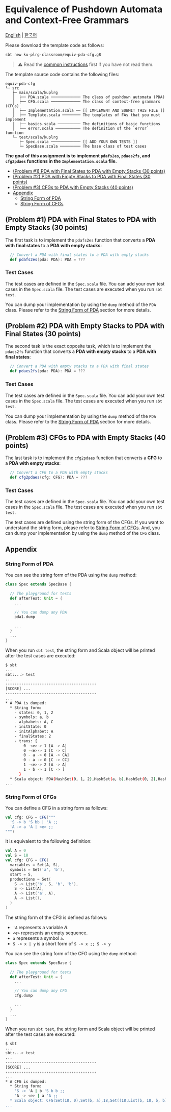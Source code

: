 # Equivalence of Pushdown Automata and Context-Free Grammars

[English](./README.md) | [한국어](./README.ko.md)

Please download the template code as follows:
```bash
sbt new ku-plrg-classroom/equiv-pda-cfg.g8
```

> :warning: Read the [common instructions](https://github.com/ku-plrg-classroom/docs/blob/main/README.md) first if you have not read them.

The template source code contains the following files:
```
equiv-pda-cfg
└─ src
   ├─ main/scala/kuplrg
   │  ├── PDA.scala ───────────── The class of pushdown automata (PDA)
   │  ├── CFG.scala ───────────── The class of context-free grammars (CFGs)
   │  ├── Implementation.scala ── [[ IMPLEMENT AND SUBMIT THIS FILE ]]
   │  ├── Template.scala ──────── The templates of FAs that you must implement
   │  ├── basics.scala ────────── The definitions of basic functions
   │  └── error.scala ─────────── The definition of the `error` function
   └─ test/scala/kuplrg
      ├─ Spec.scala ───────────── [[ ADD YOUR OWN TESTS ]]
      └─ SpecBase.scala ───────── The base class of test cases
```

**The goal of this assignment is to implement `pdafs2es`, `pdaes2fs`, and
`cfg2pdaes` functions in the `Implementation.scala` file.**

- [(Problem #1) PDA with Final States to PDA with Empty Stacks (30 points)](#problem-1-pda-with-final-states-to-pda-with-empty-stacks-30-points)
- [(Problem #2) PDA with Empty Stacks to PDA with Final States (30 points)](#problem-2-pda-with-empty-stacks-to-pda-with-final-states-30-points)
- [(Problem #3) CFGs to PDA with Empty Stacks (40 points)](#problem-3-cfgs-to-pda-with-empty-stacks-40-points)
- [Appendix](#appendix)
  - [String Form of PDA](#string-form-of-pda)
  - [String Form of CFGs](#string-form-of-cfgs)



## (Problem #1) PDA with Final States to PDA with Empty Stacks (30 points)

The first task is to implement the `pdafs2es` function that converts a **PDA
with final states** to a **PDA with empty stacks**:

```scala
  // Convert a PDA with final states to a PDA with empty stacks
  def pdafs2es(pda: PDA): PDA = ???
```

### Test Cases

The test cases are defined in the `Spec.scala` file. You can add your own test
cases in the `Spec.scala` file. The test cases are executed when you run `sbt
test`.

You can dump your implementation by using the `dump` method of the `PDA` class.
Please refer to the [String Form of PDA](#string-form-of-pda) section for more
details.


## (Problem #2) PDA with Empty Stacks to PDA with Final States (30 points)

The second task is the exact opposite task, which is to implement the
`pdaes2fs` function that converts a **PDA with empty stacks** to a **PDA with
final states**:

```scala
  // Convert a PDA with empty stacks to a PDA with final states
  def pdaes2fs(pda: PDA): PDA = ???
```

### Test Cases

The test cases are defined in the `Spec.scala` file. You can add your own test
cases in the `Spec.scala` file. The test cases are executed when you run `sbt
test`.

You can dump your implementation by using the `dump` method of the `PDA` class.
Please refer to the [String Form of PDA](#string-form-of-pda) section for more
details.


## (Problem #3) CFGs to PDA with Empty Stacks (40 points)

The last task is to implement the `cfg2pdaes` function that converts a **CFG**
to a **PDA with empty stacks**:

```scala
  // Convert a CFG to a PDA with empty stacks
  def cfg2pdaes(cfg: CFG): PDA = ???
```

### Test Cases

The test cases are defined in the `Spec.scala` file. You can add your own test
cases in the `Spec.scala` file. The test cases are executed when you run `sbt
test`.

The test cases are defined using the string form of the CFGs. If you want to
understand the string form, please refer to [String Form of
CFGs](#string-form-of-cfgs). And, you can dump your implementation by using the
`dump` method of the `CFG` class.


## Appendix

### String Form of PDA

You can see the string form of the PDA using the `dump` method:
```scala
class Spec extends SpecBase {

  // The playground for tests
  def afterTest: Unit = {
    ...

    // You can dump any PDA
    pda1.dump

    ...
  }
  ...
}
```

When you run `sbt test`, the string form and Scala object will be printed after
the test cases are executed:

```bash
$ sbt
...
sbt:...> test
...
----------------------------------------
[SCORE] ...
----------------------------------------
...
* A PDA is dumped:
  * String form:
    - states: 0, 1, 2
    - symbols: a, b
    - alphabets: A, C
    - initState: 0
    - initAlphabet: A
    - finalStates: 2
    - trans: {
        0 -<e>-> 1 [A -> A]
        0 -<e>-> 1 [C -> C]
        0 - a -> 0 [A -> CA]
        0 - a -> 0 [C -> CC]
        1 -<e>-> 2 [A -> A]
        1 - b -> 1 [C -> ]
      }
  * Scala object: PDA(HashSet(0, 1, 2),HashSet(a, b),HashSet(0, 2),HashMap((1,Some(b),0) -> Set(), (0,None,2) -> Set((1,List(2))), (2,Some(b),2) -> Set(), (1,Some(a),2) -> Set(), (0,None,0) -> Set((1,List(0))), (2,Some(b),0) -> Set(), (0,Some(b),0) -> Set(), (2,None,0) -> Set(), (2,None,2) -> Set(), (0,Some(a),0) -> Set((0,List(2, 0))), (0,Some(a),2) -> Set((0,List(2, 2))), (1,Some(a),0) -> Set(), (1,None,0) -> Set((2,List(0))), (1,None,2) -> Set(), (2,Some(a),0) -> Set(), (2,Some(a),2) -> Set(), (1,Some(b),2) -> Set((1,List())), (0,Some(b),2) -> Set()),0,0,Set(2))
...
```


### String Form of CFGs

You can define a CFG in a string form as follows:

```scala
val cfg: CFG = CFG("""
  'S -> b 'S bb | 'A ;;
  'A -> a 'A | <e> ;;
""")
```

It is equivalent to the following definition:

```scala
val A = 0
val S = 18
val cfg: CFG = CFG(
  variables = Set(A, S),
  symbols = Set('a', 'b'),
  start = S,
  productions = Set(
    S -> List('b', S, 'b', 'b'),
    S -> List(A),
    A -> List('a', A),
    A -> List(),
  )
)
```

The string form of the CFG is defined as follows:
- `'A` represents a variable $A$.
- `<e>` represents an empty sequence.
- `a` represents a symbol $\texttt{a}$.
- `S -> x | y` is a short form of `S -> x ;; S -> y`

You can see the string form of the CFG using the `dump` method:
```scala
class Spec extends SpecBase {

  // The playground for tests
  def afterTest: Unit = {
    ...

    // You can dump any CFG
    cfg.dump

    ...
  }
  ...
}
```

When you run `sbt test`, the string form and Scala object will be printed after
the test cases are executed:

```bash
$ sbt
...
sbt:...> test
...
----------------------------------------
[SCORE] ...
----------------------------------------
...
* A CFG is dumped:
  * String form:
    'S -> 'A | b 'S b b ;;
    'A -> <e> | a 'A ;;
  * Scala object: CFG(Set(18, 0),Set(b, a),18,Set((18,List(b, 18, b, b)), (18,List(0)), (0,List(a, 0)), (0,List())))
...
```
